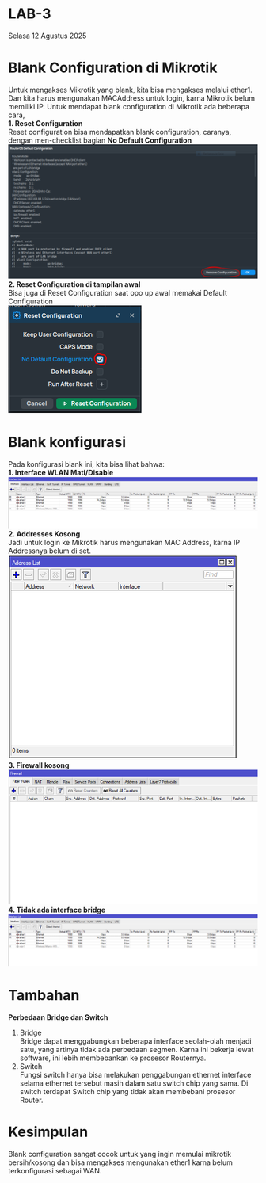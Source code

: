 # LAB-3
Selasa 12 Agustus 2025

# Blank Configuration di Mikrotik  
  Untuk mengakses Mikrotik yang blank, kita bisa mengakses melalui ether1. Dan kita harus mengunakan MACAddress untuk login, karna Mikrotik belum memiliki IP. Untuk mendapat blank configuration di Mikrotik ada beberapa cara,  
  **1. Reset Configuration**  
    Reset configuration bisa mendapatkan blank configuration, caranya, dengan men-checklist bagian **No Default Configuration**  
    ![nodef](ros.PNG)  
  **2. Reset Configuration di tampilan awal**  
    Bisa juga di Reset Configuration saat opo up awal memakai Default Configuration  
    ![yauda](reset.PNG)  
# Blank konfigurasi  
  Pada konfigurasi blank ini, kita bisa lihat bahwa:  
  **1. Interface WLAN Mati/Disable**  
  ![a](diswlan.PNG)  
  **2. Addresses Kosong**  
    Jadi untuk login ke Mikrotik harus mengunakan MAC Address, karna IP Addressnya belum di set.  
    ![b](addkosong.PNG)  
  **3. Firewall kosong**  
  ![d](firekosong.PNG)  
  **4. Tidak ada interface bridge**  
    ![v](diswlan.PNG)  
# Tambahan  
**Perbedaan Bridge dan Switch**  
  1. Bridge  
     Bridge dapat menggabungkan beberapa interface seolah-olah menjadi satu, yang artinya tidak ada perbedaan segmen. Karna ini bekerja lewat software, ini lebih membebankan ke prosesor Routernya.  
  2. Switch  
     Fungsi switch hanya bisa melakukan penggabungan ethernet interface selama ethernet tersebut masih dalam satu switch chip yang sama. Di switch terdapat Switch chip yang tidak akan membebani prosesor Router.  
# Kesimpulan  
  Blank configuration sangat cocok untuk yang ingin memulai mikrotik bersih/kosong dan bisa mengakses mengunakan ether1 karna belum terkonfigurasi sebagai WAN.  
    
